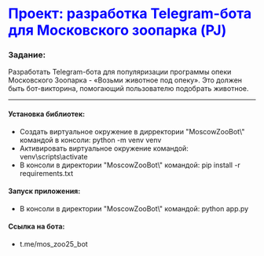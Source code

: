 <h1 style="color:blue">Проект: разработка Telegram-бота для Московского зоопарка (PJ)</h1>
<h3>Задание:</h3>
<p>Разработать Telegram-бота для популяризации программы опеки Московского Зоопарка - «Возьми животное под опеку». Это должен быть бот-викторина, помогающий пользователю подобрать животное.</p>
<hr>
<h4>Установка библиотек:</h4>
<ul>
        <li>Создать виртуальное окружение в дирректории "MoscowZooBot\" командой в консоли: python -m venv venv</li>
        <li>Активировать виртуальное окружение командой: venv\scripts\activate</li>
        <li>В консоли в директории "MoscowZooBot\" командой: pip install -r requirements.txt</li>
</ul>
<h4>Запуск приложения:</h4>
<ul>
        <li>В консоли в директории "MoscowZooBot\" командой: python app.py</li>
</ul>
<h4>Ссылка на бота:</h4>
<ul>
        <li>t.me/mos_zoo25_bot</li>
</ul>
